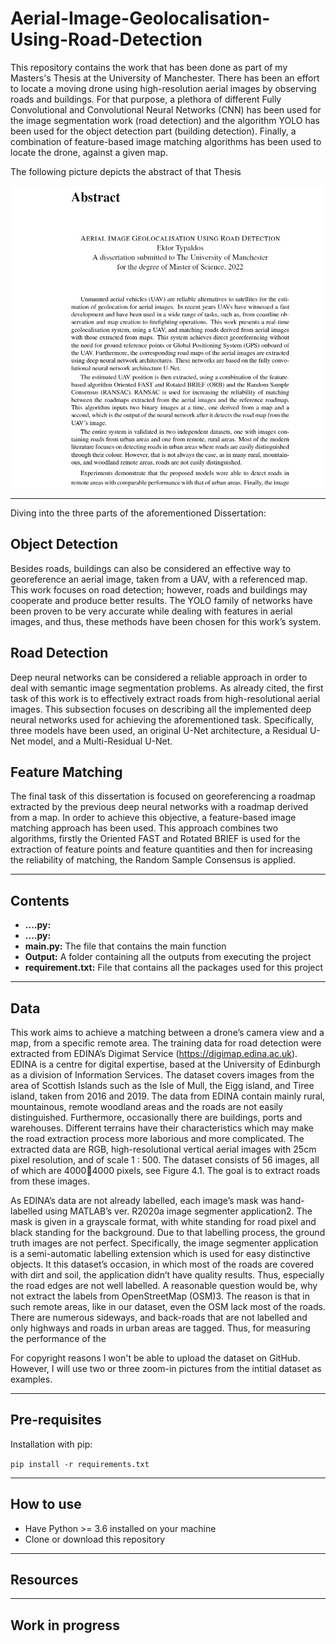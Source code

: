 # Aerial-Image-Geolocalisation-Using-Road-Detection

This repository contains the work that has been done as part of my Masters's Thesis at the University of Manchester. There has been an effort to locate a moving drone using high-resolution aerial images by observing roads and buildings. For that purpose, a plethora of different Fully Convolutional and Convolutional Neural Networks (CNN) has been used for the image segmentation work (road detection) and the algorithm YOLO has been used for the object detection part (building detection). Finally, a combination of feature-based image matching algorithms has been used to locate the drone, against a given map.


The following picture depicts the abstract of that Thesis

![Thesis Abstract](https://github.com/TypEktor/Aerial-Image-Geolocalisation-Using-Road-Detection/blob/main/Abstract.jpg?raw=true)

---

Diving into the three parts of the aforementioned Dissertation:

## Object Detection

Besides roads, buildings can also be considered an effective way to georeference an aerial image, taken from a UAV, with a referenced map. This work focuses on road
detection; however, roads and buildings may cooperate and produce better results. The YOLO family of networks have been proven to be very accurate while dealing with
features in aerial images, and thus, these methods have been chosen for this work’s system.

## Road Detection

Deep neural networks can be considered a reliable approach in order to deal with semantic image segmentation problems. As already cited, the first task of this work is
to effectively extract roads from high-resolutional aerial images. This subsection focuses on describing all the implemented deep neural networks used for achieving the aforementioned task. Specifically, three models have been used, an original U-Net architecture, a Residual U-Net model, and a Multi-Residual U-Net.


## Feature Matching

The final task of this dissertation is focused on georeferencing a roadmap extracted by the previous deep neural networks with a roadmap derived from a map. In order to achieve this objective, a feature-based image matching approach has been used. This approach combines two algorithms, firstly the Oriented FAST and Rotated BRIEF is
used for the extraction of feature points and feature quantities and then for increasing the reliability of matching, the Random Sample Consensus is applied.



---

## Contents
- **....py:**  
- **....py:** 
- **main.py:** The file that contains the main function
- **Output:** A folder containing all the outputs from executing the project
- **requirement.txt:** File that contains all the packages used for this project

---

## Data
This work aims to achieve a matching between a drone’s camera view and a map, from a specific remote area. The training data for road detection were extracted from EDINA’s Digimat Service (https://digimap.edina.ac.uk). EDINA is a centre for digital expertise, based at the University of Edinburgh as a division of Information Services. The dataset covers images from the area of Scottish Islands such as the Isle of Mull, the Eigg island, and Tiree island, taken from 2016 and 2019. The data from EDINA contain mainly rural, mountainous, remote woodland areas and the roads are not easily distinguished. Furthermore, occasionally there are buildings, ports and warehouses. Different terrains have their characteristics which may make the road extraction process more laborious and more complicated. The extracted data are RGB, high-resolutional vertical aerial images with 25cm pixel resolution, and of scale 1 : 500. The dataset consists of 56 images, all of which are 40004000 pixels, see Figure 4.1. The goal is to extract roads from these images.


As EDINA’s data are not already labelled, each image’s mask was hand-labelled using MATLAB’s ver. R2020a image segmenter application2. The mask is given
in a grayscale format, with white standing for road pixel and black standing for the background. Due to that labelling process, the ground truth images are not perfect. Specifically, the image segmenter application is a semi-automatic labelling extension which is used for easy distinctive objects. It this dataset’s occasion, in which most of the roads are covered with dirt and soil, the application didn’t have quality results. Thus, especially the road edges are not well labelled. A reasonable question would be, why not extract the labels from OpenStreetMap (OSM)3. The reason is that in such remote areas, like in our dataset, even the OSM lack most of the roads. There are numerous sideways, and back-roads that are not labelled and only highways and roads in urban areas are tagged. Thus, for measuring the performance of the

For copyright reasons I won't be able to upload the dataset on GitHub. However, I will use two or three zoom-in pictures from the intitial dataset as examples.

---

## Pre-requisites


Installation with pip:

```pip install -r requirements.txt```

---

## How to use
- Have Python >= 3.6 installed on your machine
- Clone or download this repository

---

## Resources

---

## Work in progress

